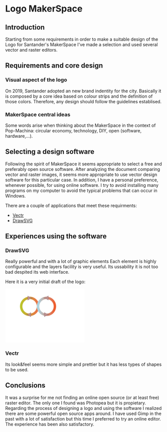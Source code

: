 # Logo MakerSpace
## Introduction
Starting from some requirements in order to make a suitable design of the Logo for Santander's MakerSpace I've made a selection and used several vector and raster editors.

## Requirements and core design
### Visual aspect of the logo
On 2019, Santander adopted an new brand indentity for the city. Basically it is composed by a core idea based on colour strips and the definition of those colors. Therefore, any design should follow the guidelines establised.

### MakerSpace central ideas
Some words arise when thinking about the MakerSpace in the context of Pop-Machina: circular economy, technology, DIY, open (software, hardware,...). 

## Selecting a design software
Following the spirit of MakerSpace it seems appropriate to select a free and preferably open source software.  After analyzing the document comparing vector and raster images, it seems more appropriate to use vector design software for this particular case. 
In addition, I have a personal preference, whenever possible, for using online software. I try to avoid installing many programs on my computer to avoid the typical problems that can occur in Windows.

There are a couple of applications that meet these requirments: 
- <a href="http://vectr.com/"> Vectr </a>
- <a href="http://www.drawsvg.org"> DrawSVG </a> 

## Experiences using the software
### DrawSVG
Really powerful and with a lot of graphic elements Each element is highly configurable and the layers facility is very useful. Its ussability it is not too bad despited its web interface.

Here it is a very initial draft of the logo:

<img src="images/LogoMakerSpaceSDR.svg" alt="Logo Santander MakerSpace"
	width=50% height=50%
	title="Logo Santander MakerSpace" />

### Vectr
Its look&feel seems more simple and prettier but it has less types of shapes to be used.

## Conclusions
It was a surprise for me not finding an online open source (or at least free) raster editor. The only one I found was Photopea but it is propietary. Regarding the process of designing a logo and using the software I realized there are some powerful open source apps around. I have used Gimp in the past with a lot of satisfaction but this time I preferred to try an online editor. The experience has been also satisfactory.
